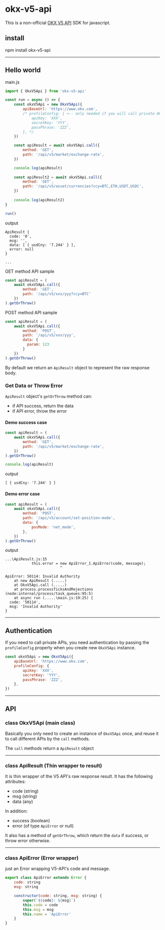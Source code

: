 # okx-v5-api

This is a non-official [OKX V5 API](https://www.okx.com/docs-v5/) SDK for javascript.

## install

npm install okx-v5-api

------------

## Hello world

main.js

```javascript
import { OkxV5Api } from 'okx-v5-api'

const run = async () => {
    const okxV5Api = new OkxV5Api({
        apiBaseUrl: 'https://www.okx.com',
        /* profileConfig: { <-- only needed if you will call private APIs
            apiKey: 'XXX',
            secretKey: 'YYY',
            passPhrase: 'ZZZ',
        }, */
    })

    const apiResult = await okxV5Api.call({
        method: 'GET',
        path: '/api/v5/market/exchange-rate',
    })

    console.log(apiResult)
    
    const apiResult2 = await okxV5Api.call({
        method: 'GET',
        path: '/api/v5/asset/currencies?ccy=BTC,ETH,USDT,USDC',
    })
    
    console.log(apiResult2)
}

run()
```

output
```
ApiResult {
  code: '0',
  msg: '',
  data: [ { usdCny: '7.244' } ],
  error: null
}

...
```

GET method API sample

```javascript
const apiResult = (
    await okxV5Api.call({
        method: 'GET',
        path: '/api/v5/xxx/yyy?ccy=BTC'
    })
).getOrThrow()
```

POST method API sample

```javascript
const apiResult = (
    await okxV5Api.call({
        method: 'POST',
        path: '/api/v5/xxx/yyy',
        data: {
          param: 123
        }
    })
).getOrThrow()
```

By default we return an `ApiResult` object to represent the raw response body.

### Get Data or Throw Error

`ApiResult` object's `getOrThrow` method can:
- if API success, return the data
- if API error, throw the error

#### Demo success case
```javascript
const apiResult = (
    await okxV5Api.call({
        method: 'GET',
        path: '/api/v5/market/exchange-rate',
    })
).getOrThrow()

console.log(apiResult)
```

output
```
[ { usdCny: '7.244' } ]
```

#### Demo error case
```javascript
const apiResult = (
    await okxV5Api.call({
        method: 'POST',
        path: '/api/v5/account/set-position-mode',
        data: {
            posMode: 'net_mode',
        },
    })
).getOrThrow()
```

output
```
...\ApiResult.js:15
            this.error = new ApiError_1.ApiError(code, message);
                         ^

ApiError: 50114: Invalid Authority
    at new ApiResult (.....)
    at OkxV5Api.call (.....)
    at process.processTicksAndRejections (node:internal/process/task_queues:95:5)
    at async run (.....\main.js:19:25) {
  code: '50114',
  msg: 'Invalid Authority'
}
```

------------

## Authentication

If you need to call private APIs, you need authentication by passing the `profileConfig` property when you create new `OkxV5Api` instance.

```javascript
const okxV5Api = new OkxV5Api({
    apiBaseUrl: 'https://www.okx.com',
    profileConfig: {
        apiKey: 'XXX',
        secretKey: 'YYY',
        passPhrase: 'ZZZ',
    },
})
```

------------

## API

### class OkxV5Api (main class)

Basically you only need to create an instance of `OkxV5Api` once, and reuse it to call different APIs by the `call` methods.

The `call` methods return a `ApiResult` object

-----

### class ApiResult (Thin wrapper to result)

It is thin wrapper of the V5 API's raw response result. It has the following attributes:

- code (string)
- msg (string)
- data (any)

In addition:
- success (boolean)
- error (of type `ApiError` or null)

It also has a method of `getOrThrow`, which return the `data` if success, or throw error otherwise.

-----

### class ApiError (Error wrapper)

just an Error wrapping V5-API's code and message.

```javascript
export class ApiError extends Error {
    code: string
    msg: string

    constructor(code: string, msg: string) {
        super(`${code}: ${msg}`)
        this.code = code
        this.msg = msg
        this.name = 'ApiError'
    }
}
```
